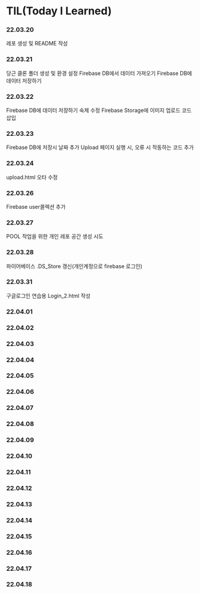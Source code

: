 # TIL(Today I Learned)

### 22.03.20 
레포 생성 및  README 작성

### 22.03.21
당근 클론 폴더 생성 및 환경 설정
Firebase DB에서 데이터 가져오기
Firebase DB에 데이터 저장하기

### 22.03.22
Firebase DB에 데이터 저장하기 숙제 수정
Firebase Storage에 이미지 업로드 코드 삽입

### 22.03.23
Firebase DB에 저장시 날짜 추가
Upload 페이지 실행 시, 오류 시 작동하는 코드 추가

### 22.03.24
upload.html 오타 수정

### 22.03.26
Firebase user콜렉션 추가

### 22.03.27
POOL 작업을 위한 개인 레포 공간 생성 시도

### 22.03.28
파이어베이스 .DS_Store 갱신(개인계정으로 firebase 로그인)

### 22.03.31
구글로그인 연습용 Login_2.html 작성

### 22.04.01

### 22.04.02

### 22.04.03

### 22.04.04

### 22.04.05

### 22.04.06

### 22.04.07

### 22.04.08

### 22.04.09

### 22.04.10

### 22.04.11

### 22.04.12

### 22.04.13

### 22.04.14

### 22.04.15

### 22.04.16

### 22.04.17

### 22.04.18